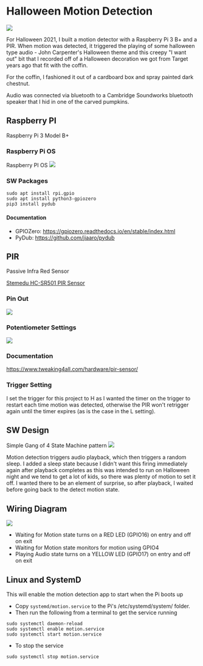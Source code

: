 # Halloween Motion Detection
![](./images/coffin.jpeg)

For Halloween 2021, I built a motion detector with a Raspberry Pi 3 B+ and a PIR. When motion was detected, 
it triggered the playing of some halloween type audio - John Carpenter's Halloween theme and this creepy "I want out" bit 
that I recorded off of a Halloween decoration we got from Target years ago that fit with the coffin.

For the coffin, I fashioned it out of a cardboard box and spray painted dark chestnut.

Audio was connected via bluetooth to a Cambridge Soundworks bluetooth speaker that I hid in one of the carved pumpkins.
## Raspberry PI
Raspberry Pi 3 Model B+

### Raspberry Pi OS
Raspberry PI OS 
![](./images/raspberrypios.png)

### SW Packages
~~~~
sudo apt install rpi.gpio
sudo apt install python3-gpiozero
pip3 install pydub
~~~~

#### Documentation
* GPIOZero: https://gpiozero.readthedocs.io/en/stable/index.html
* PyDub: https://github.com/jiaaro/pydub

## PIR
Passive Infra Red Sensor

[Stemedu HC-SR501 PIR Sensor](https://www.amazon.com/gp/product/B07KBWVJMP/ref=ppx_yo_dt_b_asin_title_o08_s00?ie=UTF8&psc=1)

### Pin Out
![](./images/pir1.png)

### Potentiometer Settings
![](./images/pir2.png)

### Documentation
https://www.tweaking4all.com/hardware/pir-sensor/

### Trigger Setting
I set the trigger for this project to H as I wanted the timer on the trigger to restart each time motion was detected, otherwise
the PIR won't retrigger again until the timer expires (as is the case in the L setting).

## SW Design
Simple Gang of 4 State Machine pattern
![](./images/halloween.png)

Motion detection triggers audio playback, which then triggers a random sleep. I added a sleep state because I didn't want this firing 
immediately again after playback completes as this was intended to run on Halloween night and we tend to get a lot of kids, so there was
plenty of motion to set it off. I wanted there to be an element of surprise, so after playback, I waited before going back to the 
detect motion state.

## Wiring Diagram
![](./images/circuit.png)

* Waiting for Motion state turns on a RED LED (GPIO16) on entry and off on exit
* Waiting for Motion state monitors for motion using GPIO4
* Playing Audio state turns on a YELLOW LED (GPIO17) on entry and off on exit

## Linux and SystemD
This will enable the motion detection app to start when the Pi boots up
* Copy `systemd/motion.service` to the Pi's /etc/systemd/system/ folder.
* Then run the following from a terminal to get the service running
~~~~
sudo systemctl daemon-reload
sudo systemctl enable motion.service
sudo systemctl start motion.service
~~~~
* To stop the service
~~~~
sudo systemctl stop motion.service
~~~~

